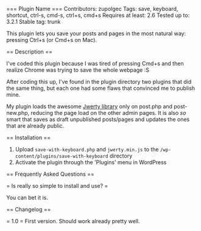 === Plugin Name ===
Contributors: zupolgec
Tags: save, keyboard, shortcut, ctrl-s, cmd-s, ctrl+s, cmd+s
Requires at least: 2.6
Tested up to: 3.2.1
Stable tag: trunk

This plugin lets you save your posts and pages in the most natural way: pressing Ctrl+s (or Cmd+s on Mac).

== Description ==

I've coded this plugin because I was tired of pressing Cmd+s and then realize Chrome was trying to save the whole webpage :S

After coding this up, I've found in the plugin directory two plugins that did the same thing, but each one had some flaws 
that convinced me to publish mine.

My plugin loads the awesome [Jwerty library](http://keithcirkel.co.uk/jwerty/) only on post.php and post-new.php, reducing the 
page load on the other admin pages.
It is also *so* smart that saves as draft unpublished posts/pages and updates the ones that are already public.

== Installation ==

1. Upload `save-with-keyboard.php` and `jwerty.min.js` to the `/wp-content/plugins/save-with-keyboard` directory
2. Activate the plugin through the 'Plugins' menu in WordPress

== Frequently Asked Questions ==

= Is really so simple to install and use? =

You can bet it is.

== Changelog ==

= 1.0 =
First version. Should work already pretty well.
